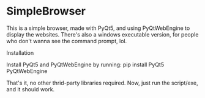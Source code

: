 # SimpleBrowser

This is a simple browser, made with PyQt5, and using PyQtWebEngine to display the websites.
There's also a windows executable version, for people who don't wanna see the command prompt, lol.


Installation

Install PyQt5 and PyQtWebEngine by running: pip install PyQt5 PyQtWebEngine

That's it, no other thrid-party libraries required.
Now, just run the script/exe, and it should work.
